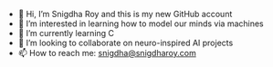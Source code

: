 - 👋 Hi, I’m Snigdha Roy and this is my new GitHub account 
- 👀 I’m interested in learning how to model our minds via machines 
- 🌱 I’m currently learning C
- 💞️ I’m looking to collaborate on neuro-inspired AI projects
- 📫 How to reach me: snigdha@snigdharoy.com

<!---
snroy-rs/snroy-rs is a ✨ special ✨ repository because its `README.md` (this file) appears on your GitHub profile.
You can click the Preview link to take a look at your changes.
--->
